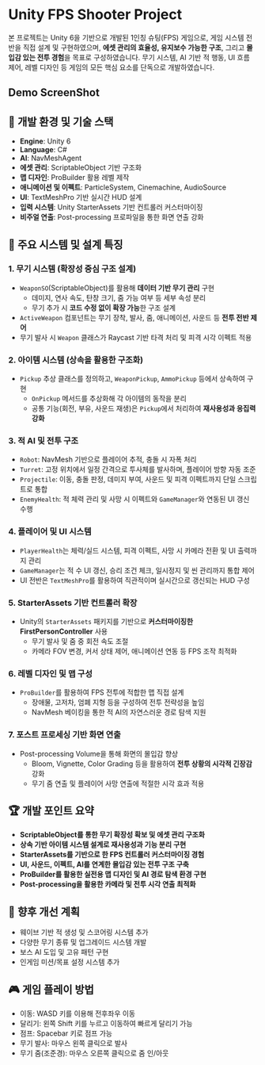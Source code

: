 # Unity FPS Shooter Project

본 프로젝트는 Unity 6을 기반으로 개발된 1인칭 슈팅(FPS) 게임으로, 게임 시스템 전반을 직접 설계 및 구현하였으며, **에셋 관리의 효율성, 유지보수 가능한 구조**, 그리고 **몰입감 있는 전투 경험**을 목표로 구성하였습니다. 무기 시스템, AI 기반 적 행동, UI 흐름 제어, 레벨 디자인 등 게임의 모든 핵심 요소를 단독으로 개발하였습니다.

## Demo ScreenShot

## 🔧 개발 환경 및 기술 스택

-   **Engine**: Unity 6
-   **Language**: C#
-   **AI**: NavMeshAgent
-   **에셋 관리**: ScriptableObject 기반 구조화
-   **맵 디자인**: ProBuilder 활용 레벨 제작
-   **애니메이션 및 이펙트**: ParticleSystem, Cinemachine, AudioSource
-   **UI**: TextMeshPro 기반 실시간 HUD 설계
-   **입력 시스템**: Unity StarterAssets 기반 컨트롤러 커스터마이징
-   **비주얼 연출**: Post-processing 프로파일을 통한 화면 연출 강화

## 🧩 주요 시스템 및 설계 특징

### 1. **무기 시스템 (확장성 중심 구조 설계)**

-   `WeaponSO`(ScriptableObject)를 활용해 **데이터 기반 무기 관리** 구현
    -   데미지, 연사 속도, 탄창 크기, 줌 가능 여부 등 세부 속성 분리
    -   무기 추가 시 **코드 수정 없이 확장 가능**한 구조 설계
-   `ActiveWeapon` 컴포넌트는 무기 장착, 발사, 줌, 애니메이션, 사운드 등 **전투 전반 제어**
-   무기 발사 시 `Weapon` 클래스가 Raycast 기반 타격 처리 및 피격 시각 이펙트 적용

### 2. **아이템 시스템 (상속을 활용한 구조화)**

-   `Pickup` 추상 클래스를 정의하고, `WeaponPickup`, `AmmoPickup` 등에서 상속하여 구현
    -   `OnPickup` 메서드를 추상화해 각 아이템의 동작을 분리
    -   공통 기능(회전, 부유, 사운드 재생)은 `Pickup`에서 처리하여 **재사용성과 응집력 강화**

### 3. **적 AI 및 전투 구조**

-   `Robot`: NavMesh 기반으로 플레이어 추적, 충돌 시 자폭 처리
-   `Turret`: 고정 위치에서 일정 간격으로 투사체를 발사하며, 플레이어 방향 자동 조준
-   `Projectile`: 이동, 충돌 판정, 데미지 부여, 사운드 및 피격 이펙트까지 단일 스크립트로 통합
-   `EnemyHealth`: 적 체력 관리 및 사망 시 이펙트와 `GameManager`와 연동된 UI 갱신 수행

### 4. **플레이어 및 UI 시스템**

-   `PlayerHealth`는 체력/실드 시스템, 피격 이펙트, 사망 시 카메라 전환 및 UI 출력까지 관리
-   `GameManager`는 적 수 UI 갱신, 승리 조건 체크, 일시정지 및 씬 관리까지 통합 제어
-   UI 전반은 `TextMeshPro`를 활용하여 직관적이며 실시간으로 갱신되는 HUD 구성

### 5. **StarterAssets 기반 컨트롤러 확장**

-   Unity의 `StarterAssets` 패키지를 기반으로 **커스터마이징한 FirstPersonController** 사용
    -   무기 발사 및 줌 중 회전 속도 조절
    -   카메라 FOV 변경, 커서 상태 제어, 애니메이션 연동 등 FPS 조작 최적화

### 6. **레벨 디자인 및 맵 구성**

-   `ProBuilder`를 활용하여 FPS 전투에 적합한 맵 직접 설계
    -   장애물, 고저차, 엄폐 지형 등을 구성하여 전투 전략성을 높임
    -   NavMesh 베이킹을 통한 적 AI의 자연스러운 경로 탐색 지원

### 7. **포스트 프로세싱 기반 화면 연출**

-   Post-processing Volume을 통해 화면의 몰입감 향상
    -   Bloom, Vignette, Color Grading 등을 활용하여 **전투 상황의 시각적 긴장감** 강화
    -   무기 줌 연출 및 플레이어 사망 연출에 적절한 시각 효과 적용

## 🏆 개발 포인트 요약

-   **ScriptableObject를 통한 무기 확장성 확보 및 에셋 관리 구조화**
-   **상속 기반 아이템 시스템 설계로 재사용성과 기능 분리 구현**
-   **StarterAssets를 기반으로 한 FPS 컨트롤러 커스터마이징 경험**
-   **UI, 사운드, 이펙트, AI를 연계한 몰입감 있는 전투 구조 구축**
-   **ProBuilder를 활용한 실전용 맵 디자인 및 AI 경로 탐색 환경 구현**
-   **Post-processing을 활용한 카메라 및 전투 시각 연출 최적화**

## 🔭 향후 개선 계획

-   웨이브 기반 적 생성 및 스코어링 시스템 추가
-   다양한 무기 종류 및 업그레이드 시스템 개발
-   보스 AI 도입 및 고유 패턴 구현
-   인게임 미션/목표 설정 시스템 추가

## 🎮 게임 플레이 방법

-   이동: WASD 키를 이용해 전후좌우 이동
-   달리기: 왼쪽 Shift 키를 누르고 이동하여 빠르게 달리기 가능
-   점프: Spacebar 키로 점프 가능
-   무기 발사: 마우스 왼쪽 클릭으로 발사
-   무기 줌(조준경): 마우스 오른쪽 클릭으로 줌 인/아웃
